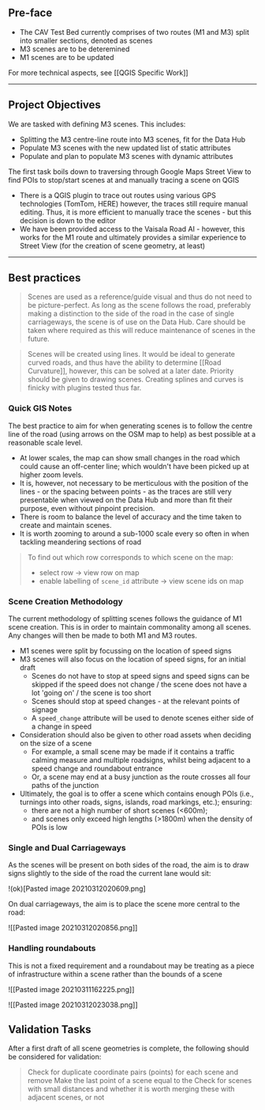 ## Pre-face
- The CAV Test Bed currently comprises of two routes (M1 and M3) split into smaller sections, denoted as scenes
- M3 scenes are to be deteremined
- M1 scenes are to be updated

For more technical aspects, see [[QGIS Specific Work]]

---

## Project Objectives
We are tasked with defining M3 scenes. This includes:
- Splitting the M3 centre-line route into M3 scenes, fit for the Data Hub
- Populate M3 scenes with the new updated list of static attributes
- Populate and plan to populate M3 scenes with dynamic attributes

The first task boils down to traversing through Google Maps Street View to find POIs to stop/start scenes at and manually tracing a scene on QGIS
- There is a QGIS plugin to trace out routes using various GPS technologies (TomTom, HERE) however, the traces still require manual editing. Thus, it is more efficient to manually trace the scenes - but this decision is down to the editor
- We have been provided access to the Vaisala Road AI - however, this works for the M1 route and ultimately provides a similar experience to Street View (for the creation of scene geometry, at least)

---
## Best practices
> Scenes are used as a reference/guide visual and thus do not need to be picture-perfect. As long as the scene follows the road, preferably making a distinction to the side of the road in the case of single carriageways, the scene is of use on the Data Hub. Care should be taken where required as this will reduce maintenance of scenes in the future.

> Scenes will be created using lines. It would be ideal to generate curved roads, and thus have the ability to determine [[Road Curvature]], however, this can be solved at a later date. Priority should be given to drawing scenes. Creating splines and curves is finicky with plugins tested thus far.

### Quick GIS Notes
The best practice to aim for when generating scenes is to follow the centre line of the road (using arrows on the OSM map to help) as best possible at a reasonable scale level.
- At lower scales, the map can show small changes in the road which could cause an off-center line; which wouldn't have been picked up at higher zoom levels.
- It is, however, not necessary to be merticulous with the position of the lines - or the spacing between points - as the traces are still very presentable when viewed on the Data Hub and more than fit their purpose, even without pinpoint precision.
- There is room to balance the level of accuracy and the time taken to create and maintain scenes.
- It is worth zooming to around a sub-1000 scale every so often in when tackling meandering sections of road

>To find out which row corresponds to which scene on the map:
>- select row -> view row on map
>- enable labelling of `scene_id` attribute -> view scene ids on map

### Scene Creation Methodology

The current methodology of splitting scenes follows the guidance of M1 scene creation. This is in order to maintain commonality among all scenes. Any changes will then be made to both M1 and M3 routes.

- M1 scenes were split by focussing on the location of speed signs
- M3 scenes will also focus on the location of speed signs, for an initial draft
	- Scenes do not have to stop at speed signs and speed signs can be skipped if the speed does not change / the scene does not have a lot 'going on' / the scene is too short
	- Scenes should stop at speed changes - at the relevant points of signage
	- A `speed_change` attribute will be used to denote scenes either side of a change in speed
- Consideration should also be given to other road assets when deciding on the size of a scene
	- For example, a small scene may be made if it contains a traffic calming measure and multiple roadsigns, whilst being adjacent to a speed change and roundabout entrance
	- Or, a scene may end at a busy junction as the route crosses all four paths of the junction
- Ultimately, the goal is to offer a scene which contains enough POIs (i.e., turnings into other roads, signs, islands, road markings, etc.); ensuring:
	- there are not a high number of short scenes (<600m);
	- and scenes only exceed high lengths (>1800m) when the density of POIs is low


### Single and Dual Carriageways

As the scenes will be present on both sides of the road, the aim is to draw signs slightly to the side of the road the current lane would sit: 

!(ok)[Pasted image 20210312020609.png]

On dual carriageways, the aim is to place the scene more central to the road:

![[Pasted image 20210312020856.png]]

### Handling roundabouts
This is not a fixed requirement and a roundabout may be treating as a piece of infrastructure within a scene rather than the bounds of a scene

![[Pasted image 20210311162225.png]]

![[Pasted image 20210312023038.png]]


## Validation Tasks

After a first draft of all scene geometries is complete, the following should be considered for validation:
> Check for duplicate coordinate pairs (points) for each scene and remove
> Make the last point of a scene equal to the
> Check for scenes with small distances and whether it is worth merging these with adjacent scenes, or not
